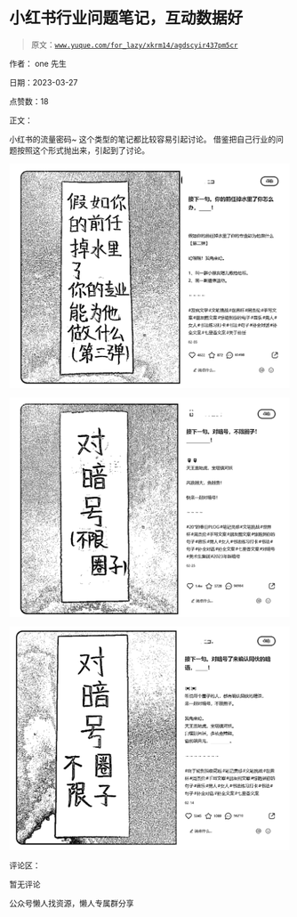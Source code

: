 # 小红书行业问题笔记，互动数据好

> 原文：[`www.yuque.com/for_lazy/xkrm14/agdscyir437pm5cr`](https://www.yuque.com/for_lazy/xkrm14/agdscyir437pm5cr)

作者： one 先生

日期：2023-03-27

点赞数：18

正文：

小红书的流量密码~ 这个类型的笔记都比较容易引起讨论。 借鉴把自己行业的问题按照这个形式抛出来，引起到了讨论。

![](img/0bc2ab54834a850e777d3a7f308d5d97.png)

![](img/61b6cafb71bc218798b4d25a7b87f17b.png)

![](img/22cb89c4ce4fc3c3138dac621151f3c7.png)

评论区：

暂无评论

公众号懒人找资源，懒人专属群分享

